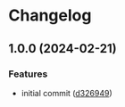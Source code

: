 # Changelog

## 1.0.0 (2024-02-21)


### Features

* initial commit ([d326949](https://github.com/elixir-tools/tableau_new/commit/d32694907e9f1f2fdaa33caf881428adbff390f1))
